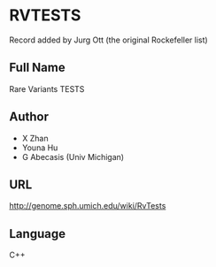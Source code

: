 # RVTESTS
Record added by Jurg Ott (the original Rockefeller list)

## Full Name
Rare Variants TESTS

## Author
* X Zhan
* Youna Hu
* G Abecasis (Univ Michigan)

## URL
http://genome.sph.umich.edu/wiki/RvTests

## Language
C++